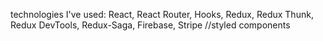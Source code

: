 technologies I've used:
React, React Router, Hooks, Redux, Redux Thunk, Redux DevTools, Redux-Saga, Firebase, Stripe
//styled components
